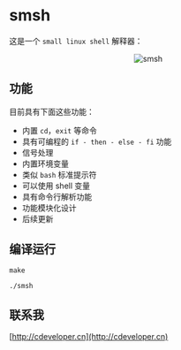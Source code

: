 # smsh
这是一个 `small linux shell` 解释器：
<p align="center">
<img alt="smsh" src="https://raw.githubusercontent.com/cdevelopr/smsh/master/asserts/smsh.png">
</p>


## 功能
目前具有下面这些功能：
- 内置 `cd`，`exit` 等命令
- 具有可编程的 `if - then - else - fi` 功能
- 信号处理
- 内置环境变量
- 类似 `bash` 标准提示符
- 可以使用 shell 变量
- 具有命令行解析功能
- 功能模块化设计
- 后续更新

## 编译运行
```
make

./smsh
```

## 联系我
[http://cdeveloper.cn](http://cdeveloper.cn)
